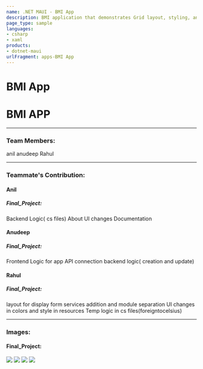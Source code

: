 ```yaml
---
name: .NET MAUI - BMI App
description: BMI application that demonstrates Grid layout, styling, and event handling.
page_type: sample
languages:
- csharp
- xaml
products:
- dotnet-maui
urlFragment: apps-BMI App
---
```


# BMI App



# BMI APP
----
### Team Members: 
anil
anudeep
Rahul

----
### Teammate's Contribution:  

#### Anil
 
  
  ##### Final_Project:
Backend Logic( cs files)
About UI changes
Documentation

  
#### Anudeep
 

  ##### Final_Project:
Frontend Logic for app
API connection
backend logic( creation and update)


#### Rahul

  ##### Final_Project:
layout for display form
services addition and module separation
UI changes in colors and style in resources
Temp logic in cs files(foreigntocelsius)



----
### Images:  
 
 

  #### Final_Project: 
![](1.png)
![](2.png)
![](3.png)
![](4.png)

